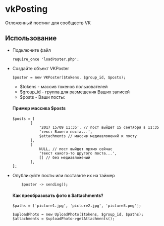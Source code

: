 # vkPosting
Отложенный постинг для сообществ VK


## Использование

  * Подключите файл

        require_once 'loadPoster.php';
     
  * Создайте объект VKPoster 

        $poster = new VKPoster($tokens, $group_id, $posts);
        
    + $tokens - массив токенов пользователей
    + $group_id - группа для размещения Ваших записей
    + $posts - Ваши посты:
    
    ####  Пример массива $posts     

        $posts = [
                [
                    '2017 15/09 11:35', // пост выйдет 15 сентября в 11:35
                    'текст Вашего поста...',
                    $attachments // массив медиавложений к посту
                ],
                [
                    NULL, // пост выйдет прямо сейчас
                    'текст какого-то другого поста...',
                    [] // без медиавложений
                ],
        ];
   
   
  * Опубликуйте посты или поставьте их на таймер

            $poster -> sending();

    ####  Как преобразовать фото в $attachments?
        
        $paths = ['picture1.jpg', 'picture2.jpg', 'picture3.png'];
            
        $uploadPhoto = new UploadPhoto($tokens, $group_id, $paths);
        $attachments = $uploadPhoto->getAttachments();
        
        
        
        